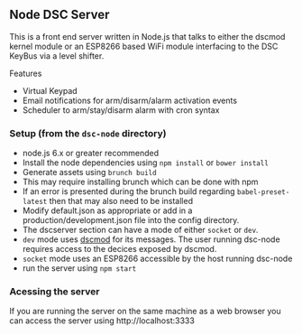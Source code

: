 ## Node DSC Server

This is a front end server written in Node.js that talks to either the dscmod kernel module or an ESP8266 based WiFi module interfacing to the DSC KeyBus via a level shifter.

Features
* Virtual Keypad
* Email notifications for arm/disarm/alarm activation events
* Scheduler to arm/stay/disarm alarm with cron syntax


### Setup (from the `dsc-node` directory)
* node.js 6.x or greater recommended
* Install the node dependencies using `npm install` or `bower install`
* Generate assets using `brunch build`
 * This may require installing brunch which can be done with npm
 * If an error is presented during the brunch build regarding `babel-preset-latest` then that may also need to be installed
* Modify default.json as appropriate or add in a production/development.json file into the config directory.
 * The dscserver section can have a mode of either `socket` or `dev`.
  * `dev` mode uses [dscmod](https://github.com/denvera/dscmod) for its messages.  The user running dsc-node requires access to the decices exposed by dscmod.
  * `socket` mode uses an ESP8266 accessible by the host running dsc-node
* run the server using `npm start`

### Acessing the server
If you are running the server on the same machine as a web browser you can access the server using http://localhost:3333
